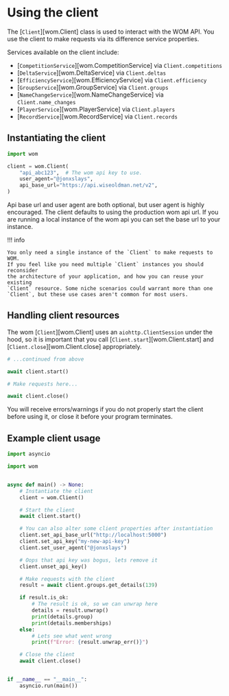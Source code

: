 # Using the client

The [`Client`][wom.Client] class is used to interact with the WOM API. You use
the client to make requests via its difference service properties.

Services available on the client include:

- [`CompetitionService`][wom.CompetitionService] via `Client.competitions`
- [`DeltaService`][wom.DeltaService] via `Client.deltas`
- [`EfficiencyService`][wom.EfficiencyService] via `Client.efficiency`
- [`GroupService`][wom.GroupService] via `Client.groups`
- [`NameChangeService`][wom.NameChangeService] via `Client.name_changes`
- [`PlayerService`][wom.PlayerService] via `Client.players`
- [`RecordService`][wom.RecordService] via `Client.records`

## Instantiating the client

```py
import wom

client = wom.Client(
    "api_abc123",  # The wom api key to use.
    user_agent="@jonxslays",
    api_base_url="https://api.wiseoldman.net/v2",
)
```

Api base url and user agent are both optional, but user agent is highly
encouraged. The client defaults to using the production wom api url.
If you are running a local instance of the wom api you can set the base url to
your instance.

!!! info

    You only need a single instance of the `Client` to make requests to WOM.
    If you feel like you need multiple `Client` instances you should reconsider
    the architecture of your application, and how you can reuse your existing
    `Client` resource. Some niche scenarios could warrant more than one
    `Client`, but these use cases aren't common for most users.

## Handling client resources

The wom [`Client`][wom.Client] uses an `aiohttp.ClientSession` under the hood,
so it is important that you call [`Client.start`][wom.Client.start] and
[`Client.close`][wom.Client.close] appropriately.

```py
# ...continued from above

await client.start()

# Make requests here...

await client.close()
```

You will receive errors/warnings if you do not properly start the client
before using it, or close it before your program terminates.

## Example client usage

```py
import asyncio

import wom


async def main() -> None:
    # Instantiate the client
    client = wom.Client()

    # Start the client
    await client.start()

    # You can also alter some client properties after instantiation
    client.set_api_base_url("http://localhost:5000")
    client.set_api_key("my-new-api-key")
    client.set_user_agent("@jonxslays")

    # Oops that api key was bogus, lets remove it
    client.unset_api_key()

    # Make requests with the client
    result = await client.groups.get_details(139)

    if result.is_ok:
        # The result is ok, so we can unwrap here
        details = result.unwrap()
        print(details.group)
        print(details.memberships)
    else:
        # Lets see what went wrong
        print(f"Error: {result.unwrap_err()}")

    # Close the client
    await client.close()


if __name__ == "__main__":
    asyncio.run(main())

```
